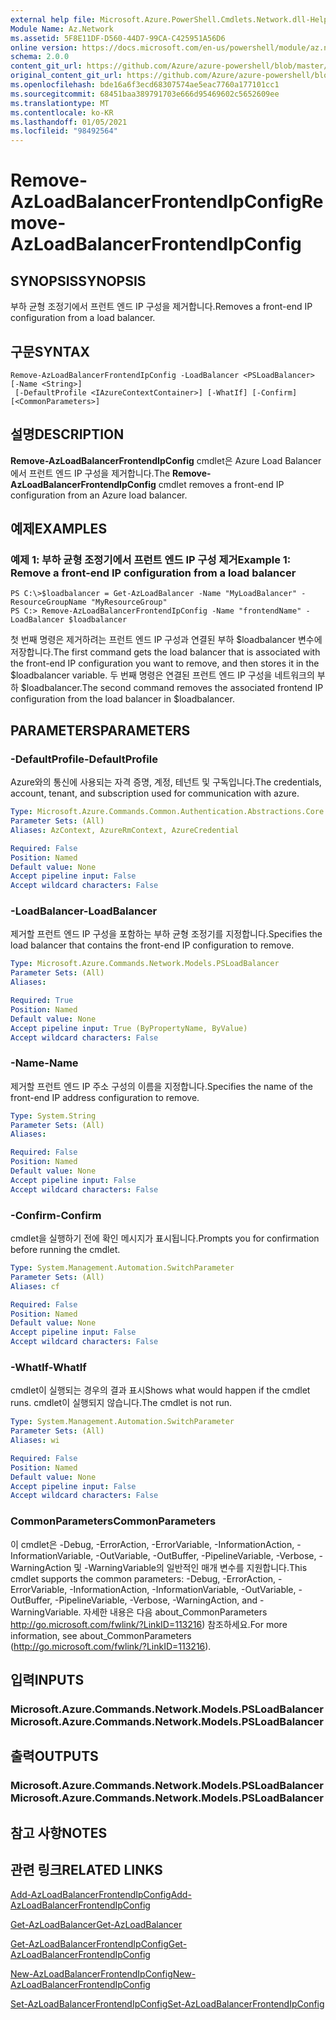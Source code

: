 ```yaml
---
external help file: Microsoft.Azure.PowerShell.Cmdlets.Network.dll-Help.xml
Module Name: Az.Network
ms.assetid: 5F8E11DF-D560-44D7-99CA-C425951A56D6
online version: https://docs.microsoft.com/en-us/powershell/module/az.network/remove-azloadbalancerfrontendipconfig
schema: 2.0.0
content_git_url: https://github.com/Azure/azure-powershell/blob/master/src/Network/Network/help/Remove-AzLoadBalancerFrontendIpConfig.md
original_content_git_url: https://github.com/Azure/azure-powershell/blob/master/src/Network/Network/help/Remove-AzLoadBalancerFrontendIpConfig.md
ms.openlocfilehash: bde16a6f3ecd68307574ae5eac7760a177101cc1
ms.sourcegitcommit: 68451baa389791703e666d95469602c5652609ee
ms.translationtype: MT
ms.contentlocale: ko-KR
ms.lasthandoff: 01/05/2021
ms.locfileid: "98492564"
---
```

# <span data-ttu-id="21e81-101">Remove-AzLoadBalancerFrontendIpConfig</span><span class="sxs-lookup"><span data-stu-id="21e81-101">Remove-AzLoadBalancerFrontendIpConfig</span></span>

## <span data-ttu-id="21e81-102">SYNOPSIS</span><span class="sxs-lookup"><span data-stu-id="21e81-102">SYNOPSIS</span></span>
<span data-ttu-id="21e81-103">부하 균형 조정기에서 프런트 엔드 IP 구성을 제거합니다.</span><span class="sxs-lookup"><span data-stu-id="21e81-103">Removes a front-end IP configuration from a load balancer.</span></span>

## <span data-ttu-id="21e81-104">구문</span><span class="sxs-lookup"><span data-stu-id="21e81-104">SYNTAX</span></span>

```
Remove-AzLoadBalancerFrontendIpConfig -LoadBalancer <PSLoadBalancer> [-Name <String>]
 [-DefaultProfile <IAzureContextContainer>] [-WhatIf] [-Confirm] [<CommonParameters>]
```

## <span data-ttu-id="21e81-105">설명</span><span class="sxs-lookup"><span data-stu-id="21e81-105">DESCRIPTION</span></span>
<span data-ttu-id="21e81-106">**Remove-AzLoadBalancerFrontendIpConfig** cmdlet은 Azure Load Balancer에서 프런트 엔드 IP 구성을 제거합니다.</span><span class="sxs-lookup"><span data-stu-id="21e81-106">The **Remove-AzLoadBalancerFrontendIpConfig** cmdlet removes a front-end IP configuration from an Azure load balancer.</span></span>

## <span data-ttu-id="21e81-107">예제</span><span class="sxs-lookup"><span data-stu-id="21e81-107">EXAMPLES</span></span>

### <span data-ttu-id="21e81-108">예제 1: 부하 균형 조정기에서 프런트 엔드 IP 구성 제거</span><span class="sxs-lookup"><span data-stu-id="21e81-108">Example 1: Remove a front-end IP configuration from a load balancer</span></span>
```
PS C:\>$loadbalancer = Get-AzLoadBalancer -Name "MyLoadBalancer" -ResourceGroupName "MyResourceGroup"
PS C:> Remove-AzLoadBalancerFrontendIpConfig -Name "frontendName" -LoadBalancer $loadbalancer
```

<span data-ttu-id="21e81-109">첫 번째 명령은 제거하려는 프런트 엔드 IP 구성과 연결된 부하 $loadbalancer 변수에 저장합니다.</span><span class="sxs-lookup"><span data-stu-id="21e81-109">The first command gets the load balancer that is associated with the front-end IP configuration you want to remove, and then stores it in the $loadbalancer variable.</span></span>
<span data-ttu-id="21e81-110">두 번째 명령은 연결된 프런트 엔드 IP 구성을 네트워크의 부하 $loadbalancer.</span><span class="sxs-lookup"><span data-stu-id="21e81-110">The second command removes the associated frontend IP configuration from the load balancer in $loadbalancer.</span></span>

## <span data-ttu-id="21e81-111">PARAMETERS</span><span class="sxs-lookup"><span data-stu-id="21e81-111">PARAMETERS</span></span>

### <span data-ttu-id="21e81-112">-DefaultProfile</span><span class="sxs-lookup"><span data-stu-id="21e81-112">-DefaultProfile</span></span>
<span data-ttu-id="21e81-113">Azure와의 통신에 사용되는 자격 증명, 계정, 테넌트 및 구독입니다.</span><span class="sxs-lookup"><span data-stu-id="21e81-113">The credentials, account, tenant, and subscription used for communication with azure.</span></span>

```yaml
Type: Microsoft.Azure.Commands.Common.Authentication.Abstractions.Core.IAzureContextContainer
Parameter Sets: (All)
Aliases: AzContext, AzureRmContext, AzureCredential

Required: False
Position: Named
Default value: None
Accept pipeline input: False
Accept wildcard characters: False
```

### <span data-ttu-id="21e81-114">-LoadBalancer</span><span class="sxs-lookup"><span data-stu-id="21e81-114">-LoadBalancer</span></span>
<span data-ttu-id="21e81-115">제거할 프런트 엔드 IP 구성을 포함하는 부하 균형 조정기를 지정합니다.</span><span class="sxs-lookup"><span data-stu-id="21e81-115">Specifies the load balancer that contains the front-end IP configuration to remove.</span></span>

```yaml
Type: Microsoft.Azure.Commands.Network.Models.PSLoadBalancer
Parameter Sets: (All)
Aliases:

Required: True
Position: Named
Default value: None
Accept pipeline input: True (ByPropertyName, ByValue)
Accept wildcard characters: False
```

### <span data-ttu-id="21e81-116">-Name</span><span class="sxs-lookup"><span data-stu-id="21e81-116">-Name</span></span>
<span data-ttu-id="21e81-117">제거할 프런트 엔드 IP 주소 구성의 이름을 지정합니다.</span><span class="sxs-lookup"><span data-stu-id="21e81-117">Specifies the name of the front-end IP address configuration to remove.</span></span>

```yaml
Type: System.String
Parameter Sets: (All)
Aliases:

Required: False
Position: Named
Default value: None
Accept pipeline input: False
Accept wildcard characters: False
```

### <span data-ttu-id="21e81-118">-Confirm</span><span class="sxs-lookup"><span data-stu-id="21e81-118">-Confirm</span></span>
<span data-ttu-id="21e81-119">cmdlet을 실행하기 전에 확인 메시지가 표시됩니다.</span><span class="sxs-lookup"><span data-stu-id="21e81-119">Prompts you for confirmation before running the cmdlet.</span></span>

```yaml
Type: System.Management.Automation.SwitchParameter
Parameter Sets: (All)
Aliases: cf

Required: False
Position: Named
Default value: None
Accept pipeline input: False
Accept wildcard characters: False
```

### <span data-ttu-id="21e81-120">-WhatIf</span><span class="sxs-lookup"><span data-stu-id="21e81-120">-WhatIf</span></span>
<span data-ttu-id="21e81-121">cmdlet이 실행되는 경우의 결과 표시</span><span class="sxs-lookup"><span data-stu-id="21e81-121">Shows what would happen if the cmdlet runs.</span></span> <span data-ttu-id="21e81-122">cmdlet이 실행되지 않습니다.</span><span class="sxs-lookup"><span data-stu-id="21e81-122">The cmdlet is not run.</span></span>

```yaml
Type: System.Management.Automation.SwitchParameter
Parameter Sets: (All)
Aliases: wi

Required: False
Position: Named
Default value: None
Accept pipeline input: False
Accept wildcard characters: False
```

### <span data-ttu-id="21e81-123">CommonParameters</span><span class="sxs-lookup"><span data-stu-id="21e81-123">CommonParameters</span></span>
<span data-ttu-id="21e81-124">이 cmdlet은 -Debug, -ErrorAction, -ErrorVariable, -InformationAction, -InformationVariable, -OutVariable, -OutBuffer, -PipelineVariable, -Verbose, -WarningAction 및 -WarningVariable의 일반적인 매개 변수를 지원합니다.</span><span class="sxs-lookup"><span data-stu-id="21e81-124">This cmdlet supports the common parameters: -Debug, -ErrorAction, -ErrorVariable, -InformationAction, -InformationVariable, -OutVariable, -OutBuffer, -PipelineVariable, -Verbose, -WarningAction, and -WarningVariable.</span></span> <span data-ttu-id="21e81-125">자세한 내용은 다음 about_CommonParameters http://go.microsoft.com/fwlink/?LinkID=113216) 참조하세요.</span><span class="sxs-lookup"><span data-stu-id="21e81-125">For more information, see about_CommonParameters (http://go.microsoft.com/fwlink/?LinkID=113216).</span></span>

## <span data-ttu-id="21e81-126">입력</span><span class="sxs-lookup"><span data-stu-id="21e81-126">INPUTS</span></span>

### <span data-ttu-id="21e81-127">Microsoft.Azure.Commands.Network.Models.PSLoadBalancer</span><span class="sxs-lookup"><span data-stu-id="21e81-127">Microsoft.Azure.Commands.Network.Models.PSLoadBalancer</span></span>

## <span data-ttu-id="21e81-128">출력</span><span class="sxs-lookup"><span data-stu-id="21e81-128">OUTPUTS</span></span>

### <span data-ttu-id="21e81-129">Microsoft.Azure.Commands.Network.Models.PSLoadBalancer</span><span class="sxs-lookup"><span data-stu-id="21e81-129">Microsoft.Azure.Commands.Network.Models.PSLoadBalancer</span></span>

## <span data-ttu-id="21e81-130">참고 사항</span><span class="sxs-lookup"><span data-stu-id="21e81-130">NOTES</span></span>

## <span data-ttu-id="21e81-131">관련 링크</span><span class="sxs-lookup"><span data-stu-id="21e81-131">RELATED LINKS</span></span>

[<span data-ttu-id="21e81-132">Add-AzLoadBalancerFrontendIpConfig</span><span class="sxs-lookup"><span data-stu-id="21e81-132">Add-AzLoadBalancerFrontendIpConfig</span></span>](./Add-AzLoadBalancerFrontendIpConfig.md)

[<span data-ttu-id="21e81-133">Get-AzLoadBalancer</span><span class="sxs-lookup"><span data-stu-id="21e81-133">Get-AzLoadBalancer</span></span>](./Get-AzLoadBalancer.md)

[<span data-ttu-id="21e81-134">Get-AzLoadBalancerFrontendIpConfig</span><span class="sxs-lookup"><span data-stu-id="21e81-134">Get-AzLoadBalancerFrontendIpConfig</span></span>](./Get-AzLoadBalancerFrontendIpConfig.md)

[<span data-ttu-id="21e81-135">New-AzLoadBalancerFrontendIpConfig</span><span class="sxs-lookup"><span data-stu-id="21e81-135">New-AzLoadBalancerFrontendIpConfig</span></span>](./New-AzLoadBalancerFrontendIpConfig.md)

[<span data-ttu-id="21e81-136">Set-AzLoadBalancerFrontendIpConfig</span><span class="sxs-lookup"><span data-stu-id="21e81-136">Set-AzLoadBalancerFrontendIpConfig</span></span>](./Set-AzLoadBalancerFrontendIpConfig.md)


